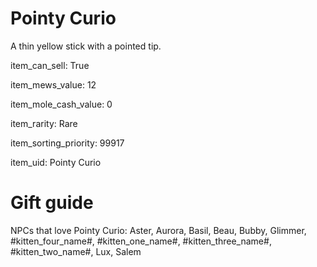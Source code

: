 # Pointy Curio

A thin yellow stick with a pointed tip.

item_can_sell: True

item_mews_value: 12

item_mole_cash_value: 0

item_rarity: Rare

item_sorting_priority: 99917

item_uid: Pointy Curio

# Gift guide

NPCs that love Pointy Curio: Aster, Aurora, Basil, Beau, Bubby, Glimmer, #kitten_four_name#, #kitten_one_name#, #kitten_three_name#, #kitten_two_name#, Lux, Salem